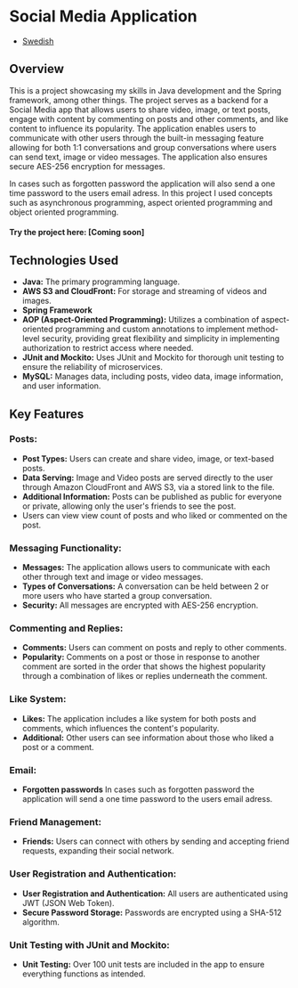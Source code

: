 # Social Media Application
- [Swedish](README_SE.md)

## Overview
This is a project showcasing my skills in Java development and the Spring framework, among other things.
The project serves as a backend for a Social Media app that allows users to share video, image, or text posts, engage 
with content by commenting on posts and other comments, and like content to influence its popularity. The application enables 
users to communicate with other users through the built-in messaging feature allowing for both 1:1 conversations and group conversations
where users can send text, image or video messages.
The application also ensures secure AES-256 encryption for messages.

In cases such as forgotten password the application will also send a one time password to the users email adress.
In this project I used concepts such as asynchronous programming, aspect oriented programming and object oriented programming.
#### Try the project here: [Coming soon]


## Technologies Used
- **Java:** The primary programming language.
- **AWS S3 and CloudFront:** For storage and streaming of videos and images.
- **Spring Framework**
- **AOP (Aspect-Oriented Programming):** Utilizes a combination of aspect-oriented programming and custom annotations to implement method-level security, providing great flexibility and simplicity in implementing authorization to restrict access where needed.
- **JUnit and Mockito:** Uses JUnit and Mockito for thorough unit testing to ensure the reliability of microservices.
- **MySQL:** Manages data, including posts, video data, image information, and user information.


## Key Features
### Posts:
- **Post Types:** Users can create and share video, image, or text-based posts.
- **Data Serving:** Image and Video posts are served directly to the user through Amazon CloudFront and AWS S3, via a stored link to the file.
- **Additional Information:** Posts can be published as public for everyone or private, allowing only the user's friends to see the post.
- Users can view view count of posts and who liked or commented on the post.
### Messaging Functionality:
- **Messages:** The application allows users to communicate with each other through text and image or video messages.
- **Types of Conversations:** A conversation can be held between 2 or more users who have started a group conversation.
- **Security:** All messages are encrypted with AES-256 encryption.

### Commenting and Replies:
- **Comments:** Users can comment on posts and reply to other comments.
- **Popularity:** Comments on a post or those in response to another comment are sorted in the order that shows the highest popularity through a combination of likes or replies underneath the comment.

### Like System:
- **Likes:** The application includes a like system for both posts and comments, which influences the content's popularity.
- **Additional:** Other users can see information about those who liked a post or a comment.
### Email:
- **Forgotten passwords** In cases such as forgotten password the application will send a one time password to the users email adress.


### Friend Management:
- **Friends:** Users can connect with others by sending and accepting friend requests, expanding their social network.

### User Registration and Authentication:
- **User Registration and Authentication:** All users are authenticated using JWT (JSON Web Token).
- **Secure Password Storage:** Passwords are encrypted using a SHA-512 algorithm.

### Unit Testing with JUnit and Mockito:
- **Unit Testing:** Over 100 unit tests are included in the app to ensure everything functions as intended.